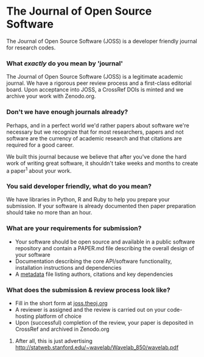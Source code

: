# The Journal of Open Source Software

The Journal of Open Source Software (JOSS) is a developer friendly journal for research codes.

### What _exactly_ do you mean by 'journal'

The Journal of Open Source Software (JOSS) is a legitimate academic journal. We have a rigorous peer review process and a first-class editorial board. Upon acceptance into JOSS, a CrossRef DOIs is minted and we archive your work with Zenodo.org.

### Don't we have enough journals already?

Perhaps, and in a perfect world we'd rather papers about software we're necessary but we recognize that for most researchers, papers and not software are the currency of academic research and that citations are required for a good career.

We built this journal because we believe that after you've done the hard work of writing great software, it shouldn't take weeks and months to create a paper<sup>1</sup> about your work.

### You said developer friendly, what do you mean?

We have libraries in Python, R and Ruby to help you prepare your submission. If your software is already documented then paper preparation should take no more than an hour.

### What are your requirements for submission?

- Your software should be open source and available in a public software repository and contain a PAPER.md file describing the overall design of your software
- Documentation describing the core API/software functionality, installation instructions and dependencies
- A [metadata](https://github.com/codemeta/codemeta/blob/master/example-codemeta.json) file listing authors, citations and key dependencies

### What does the submission & review process look like?

- Fill in the short form at [joss.theoj.org](http://joss.theoj.org)
- A reviewer is assigned and the review is carried out on your code-hosting platform of choice
- Upon (successful) completion of the review, your paper is deposited in CrossRef and archived in Zenodo.org

1. After all, this is just advertising http://statweb.stanford.edu/~wavelab/Wavelab_850/wavelab.pdf
